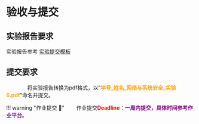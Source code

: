 # 验收与提交

## 实验报告要求

实验报告参考 [实验提交模板](https://gitee.com/hitsz-cslab/net-work-security/tree/master/stupkt)



## 提交要求

&emsp;&emsp;&emsp;&emsp;将实验报告转换为pdf格式，以“<font color=orange>**学号_姓名_网络与系统安全_实验6.pdf**</font>”命名并提交。


!!! warning "作业提交 :calendar:"
    &emsp;&emsp;作业提交<font color = red>**Deadline**</font>：<font color = purple>**一周内提交，具体时间参考作业平台**</font>。
